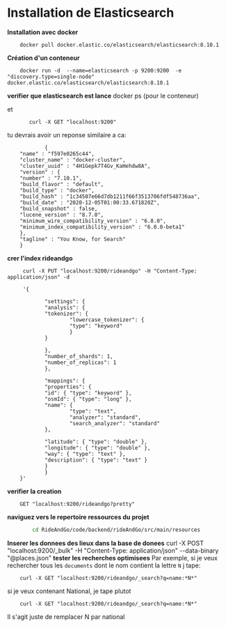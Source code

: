 # Installation de Elasticsearch
**Installation avec docker**

        docker pull docker.elastic.co/elasticsearch/elasticsearch:8.10.1


**Création d'un conteneur**

        docker run -d  --name=elasticsearch -p 9200:9200  -e "discovery.type=single-node" docker.elastic.co/elasticsearch/elasticsearch:8.10.1


**verifier que elasticsearch est lance**
         docker ps (pour le conteneur)

et

           curl -X GET "localhost:9200"

tu devrais avoir un reponse similaire a ca:

                {
        "name" : "f597e0265c44",
        "cluster_name" : "docker-cluster",
        "cluster_uuid" : "4H1Gepk7T4Gv_KaHehdw8A",
        "version" : {
        "number" : "7.10.1",
        "build_flavor" : "default",
        "build_type" : "docker",
        "build_hash" : "1c34507e66d7db1211f66f3513706fdf548736aa",
        "build_date" : "2020-12-05T01:00:33.671820Z",
        "build_snapshot" : false,
        "lucene_version" : "8.7.0",
        "minimum_wire_compatibility_version" : "6.8.0",
        "minimum_index_compatibility_version" : "6.0.0-beta1"
        },
        "tagline" : "You Know, for Search"
        }

**crer l'index rideandgo**


         curl -X PUT "localhost:9200/rideandgo" -H "Content-Type: application/json" -d 
         
         '{
                        
                "settings": {
                "analysis": {
                "tokenizer": {
                        "lowercase_tokenizer": {
                        "type": "keyword"
                        }
                }

                },
                "number_of_shards": 1,
                "number_of_replicas": 1
                },

                "mappings": {
                "properties": {
                "id": { "type": "keyword" },
                "osmId": { "type": "long" },
                "name": { 
                        "type": "text",
                        "analyzer": "standard",  
                        "search_analyzer": "standard"  
                },

                "latitude": { "type": "double" },
                "longitude": { "type": "double" },
                "way": { "type": "text" },
                "description": { "type": "text" }
                }
                }
        }'


**verifier la creation**

        GET "localhost:9200/rideandgo?pretty"

**naviguez vers le repertoire ressources du projet**

```bash
        cd RideAndGo/code/backend/rideAndGo/src/main/resources
```
**Inserer les donnees des lieux dans la base de donees**
        curl -X POST "localhost:9200/_bulk" -H "Content-Type: application/json" --data-binary "@places.json"
**tester les recherches optimisees**
Par exemple, si je veux rechercher tous les `documents` dont le nom contient la lettre `N` j tape:

        curl -X GET "localhost:9200/rideandgo/_search?q=name:*N*"

si je veux contenant National, je tape plutot 

        curl -X GET "localhost:9200/rideandgo/_search?q=name:*N*"

Il s'agit juste de remplacer N par national
